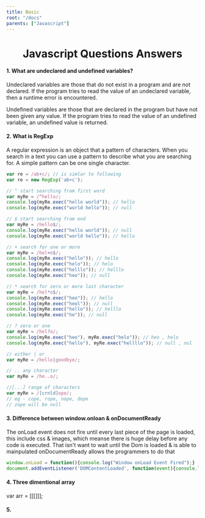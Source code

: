 ```yaml
---
title: Basic
root: "/docs"
parents: ["Javascript"]
---
```

<h1 align="center">
  Javascript Questions Answers
</h1>

#### 1. What are undeclared and undefined variables?
Undeclared variables are those that do not exist in a program and are not declared. If the program tries to read the value of an undeclared variable, then a runtime error is encountered.

Undefined variables are those that are declared in the program but have not been given any value. If the program tries to read the value of an undefined variable, an undefined value is returned.

#### 2. What is RegExp
A regular expression is an object that a pattern of characters. When you search in a text you can use a pattern to describe what you are searching for. A simple pattern can be one single character.

```javascript
var re = /ab+c/; // is simlar to following 
var re = new RegExp('ab+c');

// ^ start searching from first word
var myRe = /^hello/; 
console.log(myRe.exec("hello world")); // hello
console.log(myRe.exec("world hello")); // null

// $ start searching from end
var myRe = /hello$/;
console.log(myRe.exec("hello world")); // null
console.log(myRe.exec("world hello")); // hello

// + search for one or more
var myRe = /hel+o$/;
console.log(myRe.exec("hello")); // hello 
console.log(myRe.exec("helo")); // helo
console.log(myRe.exec("helllo")); // helllo
console.log(myRe.exec("heo")); // null

// * search for zero or more last character
var myRe = /hel*o$/;
console.log(myRe.exec("heo")); // hello 
console.log(myRe.exec("heol")); // null
console.log(myRe.exec("hello")); // helllo
console.log(myRe.exec("he")); // null

// ? zero or one
var myRe = /hel?o/;
console.log(myRe.exec("heo"), myRe.exec("helo")); // heo , helo
console.log(myRe.exec("hello"), myRe.exec("hellllo")); // null , nul

// either | or
var myRe = /hello|goodbye/;

// .. any character
var myRe = /he..o/;

//[...] range of characters
var myRe = /[crnld]ope/;
// eg - cope, rope, nope, dope
// zope will be null
```
#### 3. Difference between window.onloan & onDocumentReady
The onLoad event does not fire until every last piece of the page is loaded, this include css & images, which meanse there is huge delay before any code is executed. That isn't want to wait until the Dom is loaded & is able to mainpulated onDocumentReady allows the programmers to do that
```javascript
window.onLoad = function(){console.log("Window onLoad Event Fired");}
document.addEventListener('DOMContentLoaded', function(event){console.log('DomContentLoaded event fired');});
```

#### 4. Three dimentional array
var arr = [[[]]];

#### 5. 

